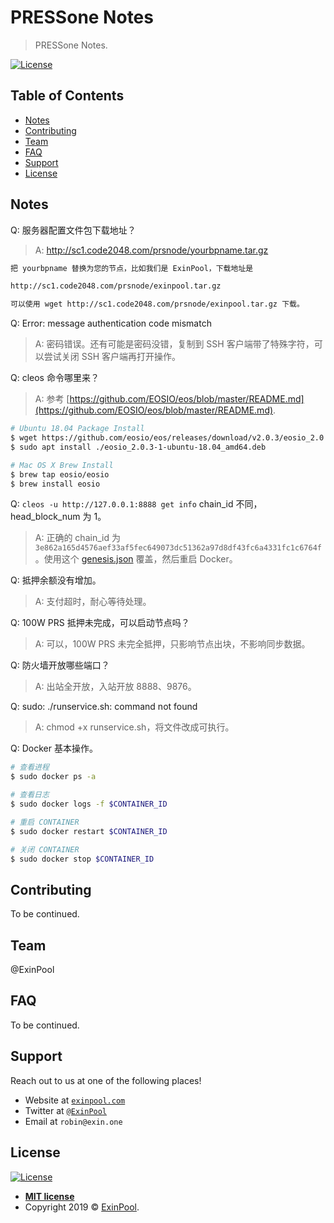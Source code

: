 # PRESSone Notes

> PRESSone Notes.

[![License](http://img.shields.io/:license-mit-blue.svg?style=flat-square)](http://badges.mit-license.org)

## Table of Contents

- [Notes](Notes)
- [Contributing](#contributing)
- [Team](#team)
- [FAQ](#faq)
- [Support](#support)
- [License](#license)

## Notes

Q: 服务器配置文件包下载地址？

> A: http://sc1.code2048.com/prsnode/yourbpname.tar.gz

``` bash
把 yourbpname 替换为您的节点，比如我们是 ExinPool，下载地址是

http://sc1.code2048.com/prsnode/exinpool.tar.gz

可以使用 wget http://sc1.code2048.com/prsnode/exinpool.tar.gz 下载。
```

Q: Error: message authentication code mismatch

> A: 密码错误。还有可能是密码没错，复制到 SSH 客户端带了特殊字符，可以尝试关闭 SSH 客户端再打开操作。

Q: cleos 命令哪里来？

> A: 参考 [https://github.com/EOSIO/eos/blob/master/README.md](https://github.com/EOSIO/eos/blob/master/README.md).

``` bash
# Ubuntu 18.04 Package Install
$ wget https://github.com/eosio/eos/releases/download/v2.0.3/eosio_2.0.3-1-ubuntu-18.04_amd64.deb
$ sudo apt install ./eosio_2.0.3-1-ubuntu-18.04_amd64.deb

# Mac OS X Brew Install
$ brew tap eosio/eosio
$ brew install eosio
```

Q: `cleos -u http://127.0.0.1:8888 get info` chain_id 不同，head_block_num 为 1。

> A: 正确的 chain_id 为 `3e862a165d4576aef33af5fec649073dc51362a97d8df43fc6a4331fc1c6764f`。使用这个 [genesis.json](http://sc1.code2048.com/prsnode0306/genesis.json) 覆盖，然后重启 Docker。

Q: 抵押余额没有增加。

> A: 支付超时，耐心等待处理。

Q: 100W PRS 抵押未完成，可以启动节点吗？

> A: 可以，100W PRS 未完全抵押，只影响节点出块，不影响同步数据。

Q: 防火墙开放哪些端口？

> A: 出站全开放，入站开放 8888、9876。

Q: sudo: ./runservice.sh: command not found

> A: chmod +x runservice.sh，将文件改成可执行。

Q: Docker 基本操作。

``` bash
# 查看进程
$ sudo docker ps -a

# 查看日志
$ sudo docker logs -f $CONTAINER_ID

# 重启 CONTAINER
$ sudo docker restart $CONTAINER_ID

# 关闭 CONTAINER
$ sudo docker stop $CONTAINER_ID
```

## Contributing

To be continued.

## Team

@ExinPool

## FAQ

To be continued.

## Support

Reach out to us at one of the following places!

- Website at <a href="https://exinpool.com" target="_blank">`exinpool.com`</a>
- Twitter at <a href="http://twitter.com/ExinPool" target="_blank">`@ExinPool`</a>
- Email at `robin@exin.one`

## License

[![License](http://img.shields.io/:license-mit-blue.svg?style=flat-square)](http://badges.mit-license.org)

- **[MIT license](https://opensource.org/licenses/mit-license.php)**
- Copyright 2019 © <a href="https://exinpool.com" target="_blank">ExinPool</a>.